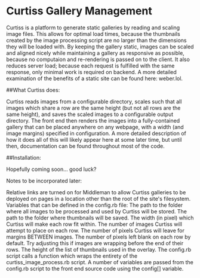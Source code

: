# Curtiss Gallery Management

Curtiss is a platform to generate static galleries by reading and scaling image files. This allows for optimal load times, because the thumbnails created by the image processing script are no larger than the dimensions they will be loaded with. By keeping the gallery static, images can be scaled and aligned nicely while maintaining a gallery as responsive as possible, because no computaion and re-rendering is passed on to the client. It also reduces server load; because each request is fulfilled with the same response, only minimal work is required on backend. A more detailed examination of the benefits of a static site can be found here: weber.lol.

##What Curtiss does:

Curtiss reads images from a configurable directory, scales such that all images which share a row are the same height (but not all rows are the same height), and saves the scaled images to a configurable output directory. The front end then renders the images into a fully-contained gallery that can be placed anywhere on any webpage, with a width (and image margins) specified in configuration. A more detailed description of how it does all of this will likely appear here at some later time, but until then, documentation can be found throughout most of the code.

##Installation:

Hopefully coming soon... good luck? 


Notes to be incorporated later:

Relative links are turned on for Middleman to allow Curtiss galleries to be deployed on pages in a location other than the root of the site's filesystem.
Variables that can be defined in the config.rb file:
The path to the folder where all images to be processed and used by Curtiss will be stored.
The path to the folder where thumbnails will be saved.
The width (in pixel) which Curtiss will make each row fit within.
The number of images Curtiss will attempt to place on each row.
The number of pixels Curtiss will leave for margins BETWEEN images.
The number of pixels left blank on each row by default. Try adjusting this if images are wrapping before the end of their rows.
The height of the list of thumbnails used in the overlay.
The config.rb script calls a function which wraps the entirety of the curtiss\_image\_process.rb script.
A number of variables are passed from the config.rb script to the front end source code using the config[] variable.

